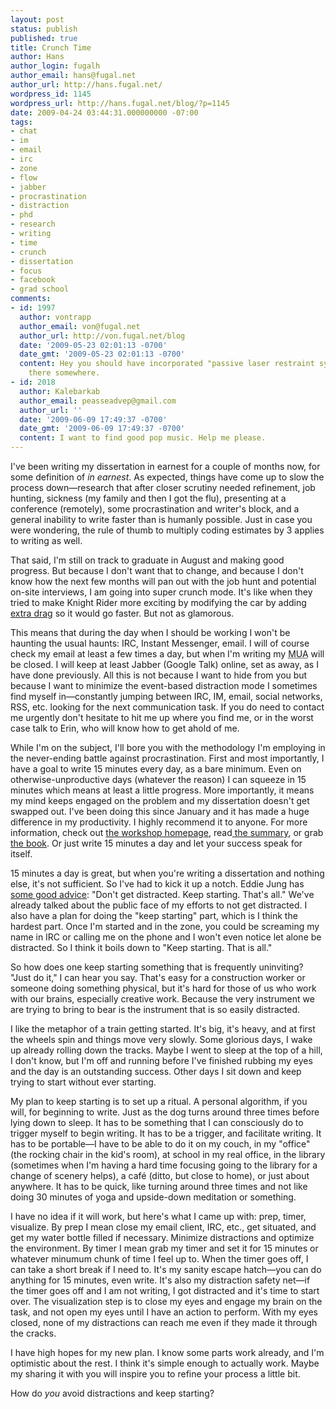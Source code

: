 ```yaml
---
layout: post
status: publish
published: true
title: Crunch Time
author: Hans
author_login: fugalh
author_email: hans@fugal.net
author_url: http://hans.fugal.net/
wordpress_id: 1145
wordpress_url: http://hans.fugal.net/blog/?p=1145
date: 2009-04-24 03:44:31.000000000 -07:00
tags:
- chat
- im
- email
- irc
- zone
- flow
- jabber
- procrastination
- distraction
- phd
- research
- writing
- time
- crunch
- dissertation
- focus
- facebook
- grad school
comments:
- id: 1997
  author: vontrapp
  author_email: von@fugal.net
  author_url: http://von.fugal.net/blog
  date: '2009-05-23 02:01:13 -0700'
  date_gmt: '2009-05-23 02:01:13 -0700'
  content: Hey you should have incorporated "passive laser restraint system" into
    there somewhere.
- id: 2018
  author: Kalebarkab
  author_email: peasseadvep@gmail.com
  author_url: ''
  date: '2009-06-09 17:49:37 -0700'
  date_gmt: '2009-06-09 17:49:37 -0700'
  content: I want to find good pop music. Help me please.
---
```

I've been writing my dissertation in earnest for a couple of months now, for some definition of <em>in earnest</em>. As expected, things have come up to slow the process down—research that after closer scrutiny needed refinement, job hunting, sickness (my family and then I got the flu), presenting at a conference (remotely), some procrastination and writer's block, and a general inability to write faster than is humanly possible. Just in case you were wondering, the rule of thumb to multiply coding estimates by 3 applies to writing as well. 

That said, I'm still on track to graduate in August and making good progress. But because I don't want that to change, and because I don't know how the next few months will pan out with the job hunt and potential on-site interviews, I am going into super crunch mode. It's like when they tried to make Knight Rider more exciting by modifying the car by adding <a href="http://www.youtube.com/watch?v=407lo1iIZHI">extra drag</a> so it would go faster. But not as glamorous.

This means that during the day when I should be working I won't be haunting the usual haunts: IRC, Instant Messenger, email. I will of course check my email at least a few times a day, but when I'm writing my <acronym title="Mail User Agent">MUA</acronym> will be closed. I will keep at least Jabber (Google Talk) online, set as away, as I have done previously. All this is not because I want to hide from you but because I want to minimize the event-based distraction mode I sometimes find myself in—constantly jumping between IRC, IM, email, social networks, RSS, etc. looking for the next communication task. If you do need to contact me urgently don't hesitate to hit me up where you find me, or in the worst case talk to Erin, who will know how to get ahold of me.

While I'm on the subject, I'll bore you with the methodology I'm employing in the never-ending battle against procrastination. First and most importantly, I have a goal to write 15 minutes every day, as a bare minimum. Even on otherwise-unproductive days (whatever the reason) I can squeeze in 15 minutes which means at least a little progress. More importantly, it means my mind keeps engaged on the problem and my dissertation doesn't get swapped out. I've been doing this since January and it has made a huge difference in my productivity. I highly recommend it to anyone. For more information, check out <a href="http://www.taragray.com/workshops/publish.html">the workshop homepage</a>, read<a href="www.dissertationdoctor.com/articles/TaraGray.pdf "> the summary</a>, or grab <a href="http://www.teaching.nmsu.edu/Resources/bookstore/index.html">the book</a>. Or just write 15 minutes a day and let your success speak for itself.

15 minutes a day is great, but when you're writing a dissertation and nothing else, it's not sufficient. So I've had to kick it up a notch. Eddie Jung has <a href="http://www.geocities.com/writethethesis/index2.html">some good advice</a>: "Don't get distracted. Keep starting. That's all." We've already talked about the public face of my efforts to not get distracted. I also have a plan for doing the "keep starting" part, which is I think the hardest part. Once I'm started and in the zone, you could be screaming my name in IRC or calling me on the phone and I won't even notice let alone be distracted. So I think it boils down to "Keep starting. That is all."

So how does one keep starting something that is frequently uninviting? "Just do it," I can hear you say. That's easy for a construction worker or someone doing something physical, but it's hard for those of us who work with our brains, especially creative work. Because the very instrument we are trying to bring to bear is the instrument that is so easily distracted.

I like the metaphor of a train getting started. It's big, it's heavy, and at first the wheels spin and things move very slowly. Some glorious days, I wake up already rolling down the tracks. Maybe I went to sleep at the top of a hill, I don't know, but I'm off and running before I've finished rubbing my eyes and the day is an outstanding success. Other days I sit down and keep trying to start without ever starting.

My plan to keep starting is to set up a ritual. A personal algorithm, if you will, for beginning to write. Just as the dog turns around three times before lying down to sleep. It has to be something that I can consciously do to trigger myself to begin writing. It has to be a trigger, and facilitate writing. It has to be portable—I have to be able to do it on my couch, in my "office" (the rocking chair in the kid's room), at school in my real office, in the library (sometimes when I'm having a hard time focusing going to the library for a change of scenery helps), a café (ditto, but close to home), or just about anywhere. It has to be quick, like turning around three times and not like doing 30 minutes of yoga and upside-down meditation or something.

I have no idea if it will work, but here's what I came up with: prep, timer, visualize. By prep I mean close my email client, IRC, etc., get situated, and get my water bottle filled if necessary. Minimize distractions and optimize the environment. By timer I mean grab my timer and set it for 15 minutes or whatever minumum chunk of time I feel up to. When the timer goes off, I can take a short break if I need to. It's my sanity escape hatch—you can do anything for 15 minutes, even write. It's also my distraction safety net—if the timer goes off and I am not writing, I got distracted and it's time to start over. The visualization step is to close my eyes and engage my brain on the task, and not open my eyes until I have an action to perform. With my eyes closed, none of my distractions can reach me even if they made it through the cracks.

I have high hopes for my new plan. I know some parts work already, and I'm optimistic about the rest. I think it's simple enough to actually work. Maybe my sharing it with you will inspire you to refine your process a little bit.

How do <em>you</em> avoid distractions and keep starting?
